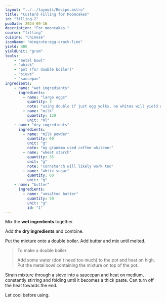 ```yaml
---
layout: "../../layouts/Recipe.astro"
title: "Custard Filling for Mooncakes"
id: "filling-2"
pubDate: 2024-09-16
description: "For mooncakes."
course: "filling"
cuisine: "Chinese"
iconName: "mingcute:egg-crack-line"
yield: 400
yieldUnit: "gram"
tools:
    - "metal bowl"
    - "whisk"
    - "pot (for double boiler)"
    - "sieve"
    - "saucepan"
ingredients:
    - name: "wet ingredients"
      ingredients:
        - name: "large eggs"
          quantity: 3
          note: "using double if just egg yolks, no whites will yield a richer flavour"
        - name: "milk"
          quantity: 120
          unit: "ml"
    - name: "dry ingredients"
      ingredients:
        - name: "milk powder"
          quantity: 60
          unit: "g"
          note: "my grandma used coffee whitener"
        - name: "wheat starch"
          quantity: 35
          unit: "g"
          note: "cornstarch will likely work too"
        - name: "white sugar"
          quantity: 60
          unit: "g"
    - name: "butter"
      ingredients:
        - name: "unsalted butter"
          quantity: 50
          unit: "g"
          id: "1"
---
```

Mix the **wet ingredients** together.

Add the **dry ingredients** and combine.

Put the mixture onto a double boiler. Add <span class="ingredient" data-id="1">butter</span> and mix until melted.
> To make a double boiler:
> 
> Add some water (don't need too much) to the pot and heat on high. Put the metal bowl containing the mixture on top of the pot.

Strain mixture through a sieve into a saucepan and heat on medium, constantly stirring and folding until it becomes a thick paste. Can turn off the heat towards the end.

Let cool before using.